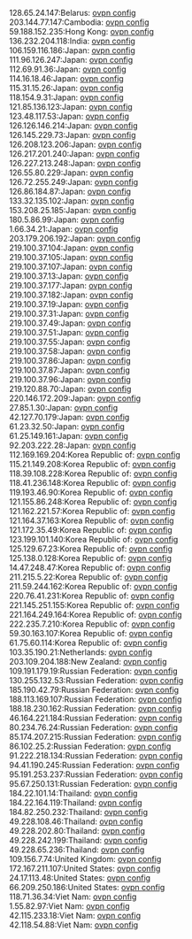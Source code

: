 128.65.24.147:Belarus: [ovpn config](vpn/128_65_24_147.ovpn)  
203.144.77.147:Cambodia: [ovpn config](vpn/203_144_77_147.ovpn)  
59.188.152.235:Hong Kong: [ovpn config](vpn/59_188_152_235.ovpn)  
136.232.204.118:India: [ovpn config](vpn/136_232_204_118.ovpn)  
106.159.116.186:Japan: [ovpn config](vpn/106_159_116_186.ovpn)  
111.96.126.247:Japan: [ovpn config](vpn/111_96_126_247.ovpn)  
112.69.91.36:Japan: [ovpn config](vpn/112_69_91_36.ovpn)  
114.16.18.46:Japan: [ovpn config](vpn/114_16_18_46.ovpn)  
115.31.15.26:Japan: [ovpn config](vpn/115_31_15_26.ovpn)  
118.154.9.31:Japan: [ovpn config](vpn/118_154_9_31.ovpn)  
121.85.136.123:Japan: [ovpn config](vpn/121_85_136_123.ovpn)  
123.48.117.53:Japan: [ovpn config](vpn/123_48_117_53.ovpn)  
126.126.146.214:Japan: [ovpn config](vpn/126_126_146_214.ovpn)  
126.145.229.73:Japan: [ovpn config](vpn/126_145_229_73.ovpn)  
126.208.123.206:Japan: [ovpn config](vpn/126_208_123_206.ovpn)  
126.217.201.240:Japan: [ovpn config](vpn/126_217_201_240.ovpn)  
126.227.213.248:Japan: [ovpn config](vpn/126_227_213_248.ovpn)  
126.55.80.229:Japan: [ovpn config](vpn/126_55_80_229.ovpn)  
126.72.255.249:Japan: [ovpn config](vpn/126_72_255_249.ovpn)  
126.86.184.87:Japan: [ovpn config](vpn/126_86_184_87.ovpn)  
133.32.135.102:Japan: [ovpn config](vpn/133_32_135_102.ovpn)  
153.208.25.185:Japan: [ovpn config](vpn/153_208_25_185.ovpn)  
180.5.86.99:Japan: [ovpn config](vpn/180_5_86_99.ovpn)  
1.66.34.21:Japan: [ovpn config](vpn/1_66_34_21.ovpn)  
203.179.206.192:Japan: [ovpn config](vpn/203_179_206_192.ovpn)  
219.100.37.104:Japan: [ovpn config](vpn/219_100_37_104.ovpn)  
219.100.37.105:Japan: [ovpn config](vpn/219_100_37_105.ovpn)  
219.100.37.107:Japan: [ovpn config](vpn/219_100_37_107.ovpn)  
219.100.37.13:Japan: [ovpn config](vpn/219_100_37_13.ovpn)  
219.100.37.177:Japan: [ovpn config](vpn/219_100_37_177.ovpn)  
219.100.37.182:Japan: [ovpn config](vpn/219_100_37_182.ovpn)  
219.100.37.19:Japan: [ovpn config](vpn/219_100_37_19.ovpn)  
219.100.37.31:Japan: [ovpn config](vpn/219_100_37_31.ovpn)  
219.100.37.49:Japan: [ovpn config](vpn/219_100_37_49.ovpn)  
219.100.37.51:Japan: [ovpn config](vpn/219_100_37_51.ovpn)  
219.100.37.55:Japan: [ovpn config](vpn/219_100_37_55.ovpn)  
219.100.37.58:Japan: [ovpn config](vpn/219_100_37_58.ovpn)  
219.100.37.86:Japan: [ovpn config](vpn/219_100_37_86.ovpn)  
219.100.37.87:Japan: [ovpn config](vpn/219_100_37_87.ovpn)  
219.100.37.96:Japan: [ovpn config](vpn/219_100_37_96.ovpn)  
219.120.88.70:Japan: [ovpn config](vpn/219_120_88_70.ovpn)  
220.146.172.209:Japan: [ovpn config](vpn/220_146_172_209.ovpn)  
27.85.1.30:Japan: [ovpn config](vpn/27_85_1_30.ovpn)  
42.127.70.179:Japan: [ovpn config](vpn/42_127_70_179.ovpn)  
61.23.32.50:Japan: [ovpn config](vpn/61_23_32_50.ovpn)  
61.25.149.161:Japan: [ovpn config](vpn/61_25_149_161.ovpn)  
92.203.222.28:Japan: [ovpn config](vpn/92_203_222_28.ovpn)  
112.169.169.204:Korea Republic of: [ovpn config](vpn/112_169_169_204.ovpn)  
115.21.149.208:Korea Republic of: [ovpn config](vpn/115_21_149_208.ovpn)  
118.39.108.228:Korea Republic of: [ovpn config](vpn/118_39_108_228.ovpn)  
118.41.236.148:Korea Republic of: [ovpn config](vpn/118_41_236_148.ovpn)  
119.193.46.90:Korea Republic of: [ovpn config](vpn/119_193_46_90.ovpn)  
121.155.86.248:Korea Republic of: [ovpn config](vpn/121_155_86_248.ovpn)  
121.162.221.57:Korea Republic of: [ovpn config](vpn/121_162_221_57.ovpn)  
121.164.37.163:Korea Republic of: [ovpn config](vpn/121_164_37_163.ovpn)  
121.172.35.49:Korea Republic of: [ovpn config](vpn/121_172_35_49.ovpn)  
123.199.101.140:Korea Republic of: [ovpn config](vpn/123_199_101_140.ovpn)  
125.129.67.23:Korea Republic of: [ovpn config](vpn/125_129_67_23.ovpn)  
125.138.0.128:Korea Republic of: [ovpn config](vpn/125_138_0_128.ovpn)  
14.47.248.47:Korea Republic of: [ovpn config](vpn/14_47_248_47.ovpn)  
211.215.5.22:Korea Republic of: [ovpn config](vpn/211_215_5_22.ovpn)  
211.59.244.162:Korea Republic of: [ovpn config](vpn/211_59_244_162.ovpn)  
220.76.41.231:Korea Republic of: [ovpn config](vpn/220_76_41_231.ovpn)  
221.145.251.155:Korea Republic of: [ovpn config](vpn/221_145_251_155.ovpn)  
221.164.249.164:Korea Republic of: [ovpn config](vpn/221_164_249_164.ovpn)  
222.235.7.210:Korea Republic of: [ovpn config](vpn/222_235_7_210.ovpn)  
59.30.163.107:Korea Republic of: [ovpn config](vpn/59_30_163_107.ovpn)  
61.75.60.114:Korea Republic of: [ovpn config](vpn/61_75_60_114.ovpn)  
103.35.190.21:Netherlands: [ovpn config](vpn/103_35_190_21.ovpn)  
203.109.204.188:New Zealand: [ovpn config](vpn/203_109_204_188.ovpn)  
109.191.179.19:Russian Federation: [ovpn config](vpn/109_191_179_19.ovpn)  
130.255.132.53:Russian Federation: [ovpn config](vpn/130_255_132_53.ovpn)  
185.190.42.79:Russian Federation: [ovpn config](vpn/185_190_42_79.ovpn)  
188.113.169.107:Russian Federation: [ovpn config](vpn/188_113_169_107.ovpn)  
188.18.230.162:Russian Federation: [ovpn config](vpn/188_18_230_162.ovpn)  
46.164.221.184:Russian Federation: [ovpn config](vpn/46_164_221_184.ovpn)  
80.234.76.24:Russian Federation: [ovpn config](vpn/80_234_76_24.ovpn)  
85.174.207.215:Russian Federation: [ovpn config](vpn/85_174_207_215.ovpn)  
86.102.25.2:Russian Federation: [ovpn config](vpn/86_102_25_2.ovpn)  
91.222.218.134:Russian Federation: [ovpn config](vpn/91_222_218_134.ovpn)  
94.41.190.245:Russian Federation: [ovpn config](vpn/94_41_190_245.ovpn)  
95.191.253.237:Russian Federation: [ovpn config](vpn/95_191_253_237.ovpn)  
95.67.250.131:Russian Federation: [ovpn config](vpn/95_67_250_131.ovpn)  
184.22.101.14:Thailand: [ovpn config](vpn/184_22_101_14.ovpn)  
184.22.164.119:Thailand: [ovpn config](vpn/184_22_164_119.ovpn)  
184.82.250.232:Thailand: [ovpn config](vpn/184_82_250_232.ovpn)  
49.228.108.46:Thailand: [ovpn config](vpn/49_228_108_46.ovpn)  
49.228.202.80:Thailand: [ovpn config](vpn/49_228_202_80.ovpn)  
49.228.242.199:Thailand: [ovpn config](vpn/49_228_242_199.ovpn)  
49.228.65.236:Thailand: [ovpn config](vpn/49_228_65_236.ovpn)  
109.156.7.74:United Kingdom: [ovpn config](vpn/109_156_7_74.ovpn)  
172.167.211.107:United States: [ovpn config](vpn/172_167_211_107.ovpn)  
24.17.113.48:United States: [ovpn config](vpn/24_17_113_48.ovpn)  
66.209.250.186:United States: [ovpn config](vpn/66_209_250_186.ovpn)  
118.71.36.34:Viet Nam: [ovpn config](vpn/118_71_36_34.ovpn)  
1.55.82.97:Viet Nam: [ovpn config](vpn/1_55_82_97.ovpn)  
42.115.233.18:Viet Nam: [ovpn config](vpn/42_115_233_18.ovpn)  
42.118.54.88:Viet Nam: [ovpn config](vpn/42_118_54_88.ovpn)  
